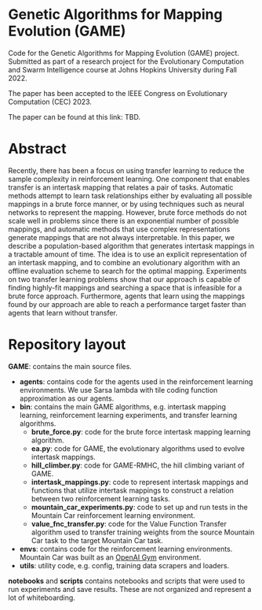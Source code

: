 # Genetic Algorithms for Mapping Evolution (GAME)
Code for the Genetic Algorithms for Mapping Evolution (GAME) project. Submitted as part of a research project for the Evolutionary Computation and Swarm Intelligence course at Johns Hopkins University during Fall 2022.

The paper has been accepted to the IEEE Congress on Evolutionary Computation (CEC) 2023. 

The paper can be found at this link: TBD.

# Abstract
Recently, there has been a focus on using transfer learning to reduce the sample complexity in reinforcement learning. One component that enables transfer is an intertask mapping that relates a pair of tasks. Automatic methods attempt to learn task relationships either by evaluating all possible mappings in a brute force manner, or by using techniques such as neural networks to represent the mapping. However, brute force methods do not scale well in problems since there is an exponential number of possible mappings, and automatic methods that use complex representations generate mappings that are not always interpretable. In this paper, we describe
a population-based algorithm that generates intertask mappings in a tractable amount of time. The idea is to use an explicit representation of an intertask mapping, and to combine an evolutionary algorithm with an offline evaluation scheme to search for the optimal mapping. Experiments on two transfer learning problems show that our approach is capable of finding highly-fit mappings and searching a space that is infeasible for a brute force approach. Furthermore, agents that learn using the mappings found by our approach are able to reach a performance target faster than agents that learn without transfer.

# Repository layout
**GAME**: contains the main source files.
* **agents**: contains code for the agents used in the reinforcement learning environments. We use Sarsa lambda with tile coding function approximation as our agents.
* **bin**: contains the main GAME algorithms, e.g. intertask mapping learning, reinforcement learning experiments, and transfer learning algorithms.
  * **brute_force.py**: code for the brute force intertask mapping learning algorithm.
  * **ea.py**: code for GAME, the evolutionary algorithms used to evolve intertask mappings.
  * **hill_climber.py**: code for GAME-RMHC, the hill climbing variant of GAME.
  * **intertask_mappings.py**: code to represent intertask mappings and functions that utilize intertask mappings to construct a relation between two reinforcement learning tasks.
  * **mountain_car_experiments.py**: code to set up and run tests in the Mountain Car reinforcement learning environment.
  * **value_fnc_transfer.py**: code for the Value Function Transfer algorithm used to transfer training weights from the source Mountain Car task to the target Mountain Car task.
* **envs**: contains code for the reinforcement learning environments. Mountain Car was built as an [OpenAI Gym](https://github.com/openai/gym) environment.
* **utils**: utility code, e.g. config, training data scrapers and loaders.

**notebooks** and **scripts** contains notebooks and scripts that were used to run experiments and save results. These are not organized and represent a lot of whiteboarding.
